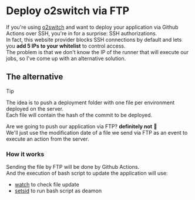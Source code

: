 # Deploy o2switch via FTP

If you're using [o2switch](https://www.o2switch.fr/) and want to deploy your application via Github Actions over SSH, you're in for a surprise: SSH authorizations.  
In fact, this website provider blocks SSH connections by default and lets you **add 5 IPs to your whitelist** to control access.  
The problem is that we don't know the IP of the runner that will execute our jobs, so I've come up with an alternative solution.

## The alternative

> [!TIP]
> The idea is to push a deployment folder with one file per environment deployed on the server.  
> Each file will contain the hash of the commit to be deployed.

Are we going to push our application via FTP? **definitely not** :poop:  
We'll just use the modification date of a file we send via FTP as an event to execute an action from the server.

### How it works

Sending the file by FTP will be done by Github Actions.  
And the execution of bash script to update the application will use: 
- [watch](https://linux.die.net/man/1/watch) to check file update
- [setsid](https://linux.die.net/man/1/setsid) to run bash script as deamon
